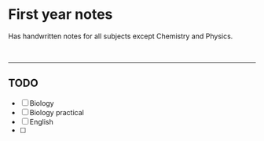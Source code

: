 # First year notes

Has handwritten notes for all subjects except Chemistry and Physics.

<br>


--- 

## TODO

- [ ] Biology 
- [ ] Biology practical 
- [ ] English 
- [ ] 